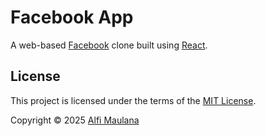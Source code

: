 # Facebook App

A web-based [Facebook](https://www.facebook.com/) clone built using [React](https://react.dev/).

## License

This project is licensed under the terms of the [MIT License](./LICENSE).

Copyright © 2025 [Alfi Maulana](https://github.com/threeal)
